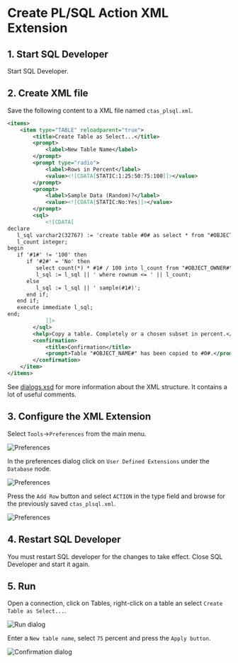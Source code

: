# Create PL/SQL Action XML Extension

## 1. Start SQL Developer

Start SQL Developer.

## 2. Create XML file

Save the following content to a XML file named `ctas_plsql.xml`.

```xml
<items>
	<item type="TABLE" reloadparent="true">
		<title>Create Table as Select...</title>
		<prompt>
			<label>New Table Name</label>
		</prompt>
		<prompt type="radio">
			<label>Rows in Percent</label>
			<value><![CDATA[STATIC:1:25:50:75:100]]></value>
		</prompt>
		<prompt>
			<label>Sample Data (Random)?</label>
			<value><![CDATA[STATIC:No:Yes]]></value>
		</prompt>
		<sql>
			<![CDATA[
declare
   l_sql varchar2(32767) := 'create table #0# as select * from "#OBJECT_OWNER#"."#OBJECT_NAME#"';
   l_count integer;
begin
   if '#1#' != '100' then
      if '#2#' = 'No' then
         select count(*) * #1# / 100 into l_count from "#OBJECT_OWNER#"."#OBJECT_NAME#";
         l_sql := l_sql || ' where rownum <= ' || l_count;
      else
         l_sql := l_sql || ' sample(#1#)';
      end if;
   end if;
   execute immediate l_sql;
end;
			]]>
		</sql>
		<help>Copy a table. Completely or a chosen subset in percent.</help>
		<confirmation>
			<title>Confirmation</title>
			<prompt>Table "#OBJECT_NAME#" has been copied to #0#.</prompt>
		</confirmation>
	</item>
</items>
```
See [dialogs.xsd](https://github.com/oracle/oracle-db-examples/blob/main/sqldeveloper/extension/xml/schema/dialogs.xsd) for more information about the XML structure. It contains a lot of useful comments.

## 3. Configure the XML Extension

Select `Tools`->`Preferences` from the main menu.

![Preferences](./images/main_menu_tools_preferences.png)

In the preferences dialog click on `User Defined Extensions` under the `Database` node.

![Preferences](./images/preferences.png)

Press the `Add Row` button and select `ACTION` in the type field and browse for the previously saved `ctas_plsql.xml`.

![Preferences](./images/preferences2.png)

## 4. Restart SQL Developer

You must restart SQL developer for the changes to take effect. Close SQL Developer and start it again.

## 5. Run

Open a connection, click on Tables, right-click on a table an select `Create Table as Select...`.

![Run dialog](./images/run_dialog.png)

Enter a `New table name`, select `75` percent and press the `Apply button`.

![Confirmation dialog](./images/confirmation_dialog.png)
